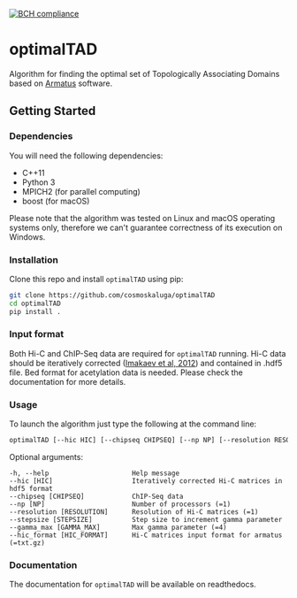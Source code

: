 [![BCH compliance](https://bettercodehub.com/edge/badge/cosmoskaluga/optimalTAD?branch=master)](https://bettercodehub.com/)


# optimalTAD
Algorithm for finding the optimal set of Topologically Associating Domains based on [Armatus](https://github.com/kingsfordgroup/armatus) software.

## Getting Started

### Dependencies
You will need the following dependencies:
- C++11
- Python 3
- MPICH2 (for parallel computing)
- boost (for macOS)

Please note that the algorithm was tested on Linux and macOS operating systems only, therefore we can't guarantee correctness of its execution on Windows.

### Installation
Clone this repo and install `optimalTAD` using pip:
``` bash
git clone https://github.com/cosmoskaluga/optimalTAD
cd optimalTAD
pip install .
```

### Input format
Both Hi-C and ChIP-Seq data are required for `optimalTAD` running. Hi-C data should be iteratively corrected ([Imakaev et al, 2012](https://www.nature.com/articles/nmeth.2148)) and contained in .hdf5 file. Bed format for acetylation data is needed. Please check the documentation for more details.

### Usage
To launch the algorithm just type the following at the command line:
```bash
optimalTAD [--hic HIC] [--chipseq CHIPSEQ] [--np NP] [--resolution RESOLUTION] [--stepsize STEPSIZE] [--gamma_max GAMMA_MAX] [--hic_format HIC_FORMAT]
```

Optional arguments:

    -h, --help                     Help message
    --hic [HIC]                    Iteratively corrected Hi-C matrices in hdf5 format
    --chipseq [CHIPSEQ]            ChIP-Seq data
    --np [NP]                      Number of processors (=1)
    --resolution [RESOLUTION]      Resolution of Hi-C matrices (=1)
    --stepsize [STEPSIZE]          Step size to increment gamma parameter
    --gamma_max [GAMMA_MAX]        Max gamma parameter (=4)
    --hic_format [HIC_FORMAT]      Hi-C matrices input format for armatus (=txt.gz)
 
### Documentation
The documentation for `optimalTAD` will be available on readthedocs.
                        


